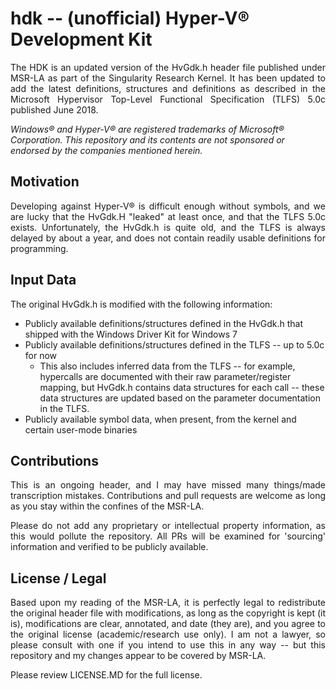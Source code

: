# hdk -- (unofficial) Hyper-V® Development Kit
<p align="justify">
The HDK is an updated version of the HvGdk.h header file published under MSR-LA as part of the Singularity Research Kernel. It has been updated to add the latest definitions, structures and definitions as described in the Microsoft Hypervisor Top-Level Functional Specification (TLFS) 5.0c published June 2018.
</p>

_Windows® and Hyper-V® are registered trademarks of Microsoft® Corporation. This repository and its contents are not sponsored or endorsed by the companies mentioned herein._

## Motivation

<p align="justify">
Developing against Hyper-V® is difficult enough without symbols, and we are lucky that the HvGdk.H "leaked" at least once, and that the TLFS 5.0c exists. Unfortunately, the HvGdk.h is quite old, and the TLFS is always delayed by about a year, and does not contain readily usable definitions for programming.
</p>

## Input Data

<p align="justify">
The original HvGdk.h is modified with the following information:

* Publicly available definitions/structures defined in the HvGdk.h that shipped with the Windows Driver Kit for Windows 7
* Publicly available definitions/structures defined in the TLFS -- up to 5.0c for now
  * This also includes inferred data from the TLFS -- for example, hypercalls are documented with their raw parameter/register mapping, but HvGdk.h contains data structures for each call -- these data structures are updated based on the parameter documentation in the TLFS.
* Publicly available symbol data, when present, from the kernel and certain user-mode binaries
</p>

## Contributions

<p align="justify">
This is an ongoing header, and I may have missed many things/made transcription mistakes. Contributions and pull requests are welcome as long as you stay within the confines of the MSR-LA.
</p>

<p align="justify">
Please do not add any proprietary or intellectual property information, as this would pollute the repository. All PRs will be examined for 'sourcing' information and verified to be publicly available.
</p>

## License / Legal

<p align="justify">
Based upon my reading of the MSR-LA, it is perfectly legal to redistribute the original header file with modifications, as long as the copyright is kept (it is), modifications are clear, annotated, and date (they are), and you agree to the original license (academic/research use only). I am not a lawyer, so please consult with one if you intend to use this in any way -- but this repository and my changes appear to be covered by MSR-LA.
</p>

Please review LICENSE.MD for the full license.
